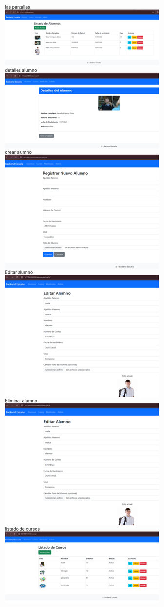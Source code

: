 las pantallas
![alt text](image.png)
detalles alumno
![alt text](image-1.png)
crear alumno
![alt text](image-2.png)
Editar alumno
![alt text](image-3.png)
Eliminar alumno
![alt text](image-4.png)
listado de cursos
![alt text](image-5.png)